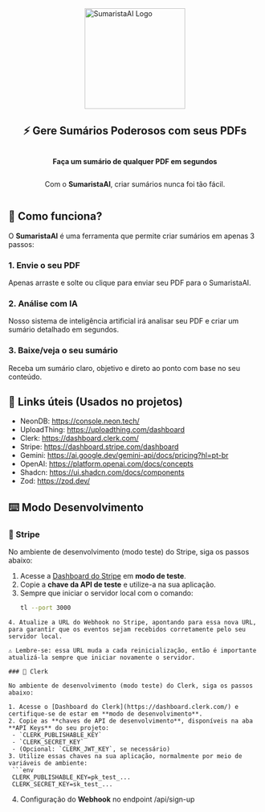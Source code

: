 <div style="display: flex; align-items: center; justify-content: center; flex-direction: column;">
  <img src="https://sumaristaai.vercel.app/SumaristaAI-logo.webp" alt="SumaristaAI Logo" width="200" height="200" />
  <!-- <img src="https://github.com/matheusmartinsviana/sumaristaai/actions/workflows/ci.yml/badge.svg" alt="CI/CD Status" /> -->
  <h2>⚡ Gere Sumários Poderosos com seus PDFs</h2>
  <p><strong>Faça um sumário de qualquer PDF em segundos</strong></p>
  <p>Com o <strong>SumaristaAI</strong>, criar sumários nunca foi tão fácil.</p>
</div>

## 🚀 Como funciona?

O **SumaristaAI** é uma ferramenta que permite criar sumários em apenas 3 passos:

### 1. Envie o seu PDF

Apenas arraste e solte ou clique para enviar seu PDF para o SumaristaAI.

### 2. Análise com IA

Nosso sistema de inteligência artificial irá analisar seu PDF e criar um sumário detalhado em segundos.

### 3. Baixe/veja o seu sumário

Receba um sumário claro, objetivo e direto ao ponto com base no seu conteúdo.

## 🔗 Links úteis (Usados no projetos)

- NeonDB: https://console.neon.tech/
- UploadThing: https://uploadthing.com/dashboard
- Clerk: https://dashboard.clerk.com/
- Stripe: https://dashboard.stripe.com/dashboard
- Gemini: https://ai.google.dev/gemini-api/docs/pricing?hl=pt-br
- OpenAI: https://platform.openai.com/docs/concepts
- Shadcn: https://ui.shadcn.com/docs/components
- Zod: https://zod.dev/

## ⌨️ Modo Desenvolvimento

### 🔐 Stripe

No ambiente de desenvolvimento (modo teste) do Stripe, siga os passos abaixo:

1. Acesse a [Dashboard do Stripe](https://dashboard.stripe.com/test/dashboard) em **modo de teste**.
2. Copie a **chave da API de teste** e utilize-a na sua aplicação.
3. Sempre que iniciar o servidor local com o comando:
   ```bash
   tl --port 3000
  ```
4. Atualize a URL do Webhook no Stripe, apontando para essa nova URL, para garantir que os eventos sejam recebidos corretamente pelo seu servidor local.

⚠️ Lembre-se: essa URL muda a cada reinicialização, então é importante atualizá-la sempre que iniciar novamente o servidor.

### 🔐 Clerk

No ambiente de desenvolvimento (modo teste) do Clerk, siga os passos abaixo:

1. Acesse o [Dashboard do Clerk](https://dashboard.clerk.com/) e certifique-se de estar em **modo de desenvolvimento**.
2. Copie as **chaves de API de desenvolvimento**, disponíveis na aba **API Keys** do seu projeto:
   - `CLERK_PUBLISHABLE_KEY`
   - `CLERK_SECRET_KEY`
   - (Opcional: `CLERK_JWT_KEY`, se necessário)
3. Utilize essas chaves na sua aplicação, normalmente por meio de variáveis de ambiente:
   ```env
   CLERK_PUBLISHABLE_KEY=pk_test_...
   CLERK_SECRET_KEY=sk_test_...
   ```
4. Configuração do **Webhook** no endpoint /api/sign-up